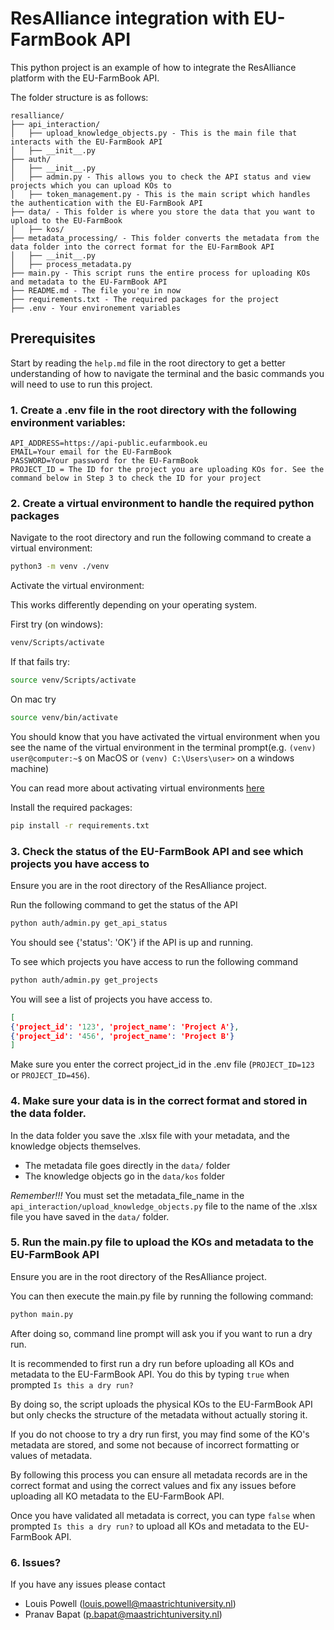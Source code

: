 # ResAlliance integration with EU-FarmBook API

This python project is an example of how to integrate the ResAlliance platform with the EU-FarmBook API. 

The folder structure is as follows:

```
resalliance/
├── api_interaction/
│   ├── upload_knowledge_objects.py - This is the main file that interacts with the EU-FarmBook API
│   ├── __init__.py
├── auth/
│   ├── __init__.py
│   ├── admin.py - This allows you to check the API status and view projects which you can upload KOs to
│   ├── token_management.py - This is the main script which handles the authentication with the EU-FarmBook API
├── data/ - This folder is where you store the data that you want to upload to the EU-FarmBook
│   ├── kos/
├── metadata_processing/ - This folder converts the metadata from the data folder into the correct format for the EU-FarmBook API
│   ├── __init__.py
│   ├── process_metadata.py
├── main.py - This script runs the entire process for uploading KOs and metadata to the EU-FarmBook API
├── README.md - The file you're in now
├── requirements.txt - The required packages for the project
├── .env - Your environement variables
```  


## Prerequisites

Start by reading the `help.md` file in the root directory to get a better understanding of how to navigate the terminal and the basic commands you will need to use to run this project.

### 1. Create a .env file in the root directory with the following environment variables:
```
API_ADDRESS=https://api-public.eufarmbook.eu
EMAIL=Your email for the EU-FarmBook
PASSWORD=Your password for the EU-FarmBook
PROJECT_ID = The ID for the project you are uploading KOs for. See the command below in Step 3 to check the ID for your project
```

### 2. Create a virtual environment to handle the required python packages

Navigate to the root directory and run the following command to create a virtual environment:

```bash
python3 -m venv ./venv
```

Activate the virtual environment:

This works differently depending on your operating system.

First try (on windows):
```bash 
venv/Scripts/activate
```
If that fails try:
```bash 
source venv/Scripts/activate
```
On mac try
```bash
source venv/bin/activate
```

You should know that you have activated the virtual environment when you see the name of the virtual environment in the terminal prompt(e.g. `(venv) user@computer:~$` on MacOS or `(venv) C:\Users\user>` on a windows machine)

You can read more about activating virtual environments [here](https://docs.python.org/3/library/venv.html)

Install the required packages:

```bash
pip install -r requirements.txt
```

### 3. Check the status of the EU-FarmBook API and see which projects you have access to

Ensure you are in the root directory of the ResAlliance project.

Run the following command to get the status of the API

```bash 
python auth/admin.py get_api_status
```

You should see {'status': 'OK'} if the API is up and running.

To see which projects you have access to run the following command

```bash 
python auth/admin.py get_projects
```
You will see a list of projects you have access to.

``` json
[
{'project_id': '123', 'project_name': 'Project A'}, 
{'project_id': '456', 'project_name': 'Project B'}
]
```

Make sure you enter the correct project_id in the .env file (`PROJECT_ID=123` or `PROJECT_ID=456`). 

### 4. Make sure your data is in the correct format and stored in the data folder. 

In the data folder you save the .xlsx file with your metadata, and the knowledge objects themselves.

- The metadata file goes directly in the `data/` folder
- The knowledge objects go in the `data/kos` folder

*Remember!!!* You must set the metadata_file_name in the `api_interaction/upload_knowledge_objects.py` file to the name of the
.xlsx file you have saved in the `data/` folder.

### 5. Run the main.py file to upload the KOs and metadata to the EU-FarmBook API

Ensure you are in the root directory of the ResAlliance project.

You can then execute the main.py file by running the following command:

```bash 
python main.py
```

After doing so, command line prompt will ask you if you want to run a dry run.

It is recommended to first run a dry run before uploading all KOs and metadata to the EU-FarmBook API. You do this by typing `true` when prompted `Is this a dry run?`

By doing so, the script uploads the physical KOs to the EU-FarmBook API but only checks the structure of the metadata without actually storing it.

If you do not choose to try a dry run first, you may find some of the KO's metadata are stored, and some not because of incorrect formatting or values of metadata.

By following this process you can ensure all metadata records are in the correct format and using the correct values and fix any issues before uploading all KO metadata to the EU-FarmBook API.

Once you have validated all metadata is correct, you can type `false` when prompted `Is this a dry run?` to upload all KOs and metadata to the EU-FarmBook API.



### 6. Issues?

If you have any issues please contact

- Louis Powell (louis.powell@maastrichtuniversity.nl)
- Pranav Bapat (p.bapat@maastrichtuniversity.nl)